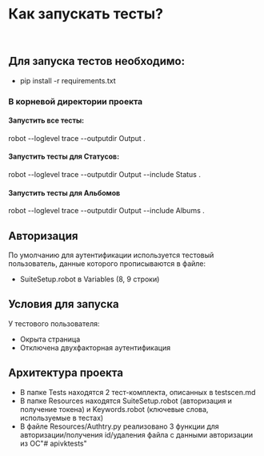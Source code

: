 # Как запускать тесты?
</br>

## Для запуска тестов необходимо:
+ pip install -r requirements.txt
### В корневой директории проекта 
####  Запустить все тесты:
robot --loglevel trace --outputdir Output .
####  Запустить тесты для Статусов:
robot --loglevel trace --outputdir Output --include Status .
####  Запустить тесты для Альбомов
robot --loglevel trace --outputdir Output --include Albums .
</br>

## Авторизация
По умолчанию для аутентификации используется тестовый пользователь, данные которого прописываются в
файле:
+ SuiteSetup.robot в Variables (8, 9 строки)
## Условия для запуска 
У тестового пользователя:
+ Окрыта страница
+ Отключена двухфакторная аутентификация
## Архитектура проекта
+ В папке Tests находятся 2 тест-комплекта, описанных в testscen.md
+ В папке Resources находятся SuiteSetup.robot (авторизация и получение токена) и Keywords.robot (ключевые слова, используемые в тестах)
+ В файле Resources/Authtry.py реализовано 3 функции для авторизации/получения id/удаления файла с данными авторизации из ОС"# apivktests" 
